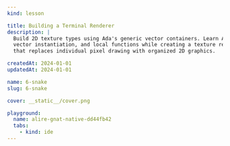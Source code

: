 ```yaml
---
kind: lesson

title: Building a Terminal Renderer
description: |
  Build 2D texture types using Ada's generic vector containers. Learn Ada generics, 
  vector instantiation, and local functions while creating a texture rendering system 
  that replaces individual pixel drawing with organized 2D graphics.

createdAt: 2024-01-01
updatedAt: 2024-01-01

name: 6-snake
slug: 6-snake

cover: __static__/cover.png

playground:
  name: alire-gnat-native-dd44fb42
  tabs:
    - kind: ide
---
```

